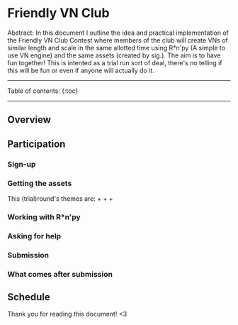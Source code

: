 # Friendly VN Club

Abstract: In this document I outline the idea and practical implementation of the Friendly VN Club Contest where members of the club will create VNs of similar length and scale in the same allotted time using R\*n'py (A simple to use VN engine) and the same assets (created by sig.). The aim is to have fun together! This is intented as a trial run sort of deal, there's no telling if this will be fun or even if anyone will actually do it.

---

Table of contents:
{:toc}

---

## Overview
## Participation
### Sign-up
### Getting the assets
This (trial)round's themes are:
+
+
+

### Working with R\*n'py
### Asking for help
### Submission
### What comes after submission

## Schedule


Thank you for reading this document! <3
